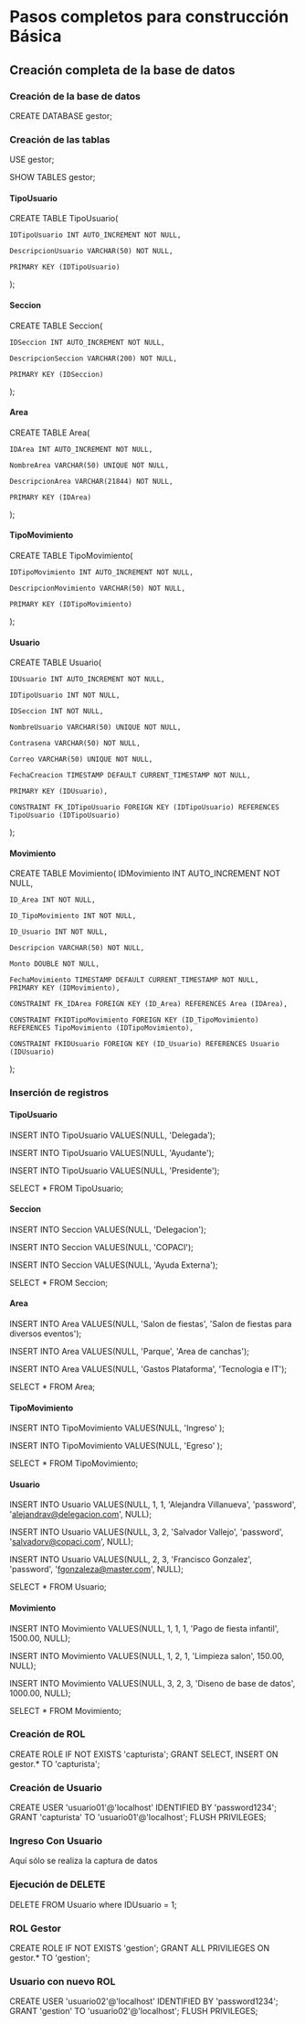 # Pasos completos para construcción Básica

## Creación completa de la base de datos

### Creación de la base de datos
CREATE DATABASE gestor;

### Creación de las tablas
USE gestor;

SHOW TABLES gestor;

#### TipoUsuario
CREATE TABLE TipoUsuario(

    IDTipoUsuario INT AUTO_INCREMENT NOT NULL, 

    DescripcionUsuario VARCHAR(50) NOT NULL, 

    PRIMARY KEY (IDTipoUsuario)

);

#### Seccion 
CREATE TABLE Seccion(

    IDSeccion INT AUTO_INCREMENT NOT NULL, 

    DescripcionSeccion VARCHAR(200) NOT NULL,

    PRIMARY KEY (IDSeccion)

);

#### Area
CREATE TABLE Area(

    IDArea INT AUTO_INCREMENT NOT NULL, 

    NombreArea VARCHAR(50) UNIQUE NOT NULL, 

    DescripcionArea VARCHAR(21844) NOT NULL,

    PRIMARY KEY (IDArea)

);

#### TipoMovimiento
CREATE TABLE TipoMovimiento(

    IDTipoMovimiento INT AUTO_INCREMENT NOT NULL, 

    DescripcionMovimiento VARCHAR(50) NOT NULL,

    PRIMARY KEY (IDTipoMovimiento)

);

#### Usuario

CREATE TABLE Usuario(
    
    IDUsuario INT AUTO_INCREMENT NOT NULL, 

    IDTipoUsuario INT NOT NULL,

    IDSeccion INT NOT NULL, 

    NombreUsuario VARCHAR(50) UNIQUE NOT NULL, 

    Contrasena VARCHAR(50) NOT NULL,

    Correo VARCHAR(50) UNIQUE NOT NULL,  

    FechaCreacion TIMESTAMP DEFAULT CURRENT_TIMESTAMP NOT NULL,

    PRIMARY KEY (IDUsuario),

    CONSTRAINT FK_IDTipoUsuario FOREIGN KEY (IDTipoUsuario) REFERENCES TipoUsuario (IDTipoUsuario)

);

#### Movimiento

CREATE TABLE Movimiento(
    IDMovimiento INT AUTO_INCREMENT NOT NULL, 

    ID_Area INT NOT NULL, 

    ID_TipoMovimiento INT NOT NULL, 

    ID_Usuario INT NOT NULL,

    Descripcion VARCHAR(50) NOT NULL, 

    Monto DOUBLE NOT NULL, 

    FechaMovimiento TIMESTAMP DEFAULT CURRENT_TIMESTAMP NOT NULL,
    PRIMARY KEY (IDMovimiento),

    CONSTRAINT FK_IDArea FOREIGN KEY (ID_Area) REFERENCES Area (IDArea),

    CONSTRAINT FKIDTipoMovimiento FOREIGN KEY (ID_TipoMovimiento) REFERENCES TipoMovimiento (IDTipoMovimiento),

    CONSTRAINT FKIDUsuario FOREIGN KEY (ID_Usuario) REFERENCES Usuario (IDUsuario)

);

### Inserción de registros
#### TipoUsuario
INSERT INTO TipoUsuario VALUES(NULL, 'Delegada');

INSERT INTO TipoUsuario VALUES(NULL, 'Ayudante');

INSERT INTO TipoUsuario VALUES(NULL, 'Presidente');

SELECT * FROM TipoUsuario; 

#### Seccion 
INSERT INTO Seccion VALUES(NULL, 'Delegacion');

INSERT INTO Seccion VALUES(NULL, 'COPACI');

INSERT INTO Seccion VALUES(NULL, 'Ayuda Externa');

SELECT * FROM Seccion;

#### Area
INSERT INTO Area VALUES(NULL, 'Salon de fiestas', 'Salon de fiestas para diversos eventos');

INSERT INTO Area VALUES(NULL, 'Parque', 'Area de canchas');

INSERT INTO Area VALUES(NULL, 'Gastos Plataforma', 'Tecnologia e IT');

SELECT * FROM Area;

#### TipoMovimiento
INSERT INTO TipoMovimiento VALUES(NULL, 'Ingreso' );

INSERT INTO TipoMovimiento VALUES(NULL, 'Egreso' );

SELECT * FROM TipoMovimiento; 

#### Usuario
INSERT INTO Usuario VALUES(NULL, 1, 1, 'Alejandra Villanueva', 'password', 'alejandrav@delegacion.com', NULL);

INSERT INTO Usuario VALUES(NULL, 3, 2, 'Salvador Vallejo', 'password', 'salvadorv@copaci.com', NULL);

INSERT INTO Usuario VALUES(NULL, 2, 3, 'Francisco Gonzalez', 'password', 'fgonzaleza@master.com', NULL);

SELECT * FROM Usuario; 

#### Movimiento
INSERT INTO Movimiento VALUES(NULL, 1, 1, 1, 'Pago de fiesta infantil', 1500.00, NULL);

INSERT INTO Movimiento VALUES(NULL, 1, 2, 1, 'Limpieza salon', 150.00, NULL);

INSERT INTO Movimiento VALUES(NULL, 3, 2, 3, 'Diseno de base de datos', 1000.00, NULL);

SELECT * FROM Movimiento; 

### Creación de ROL
CREATE ROLE IF NOT EXISTS 'capturista';
GRANT SELECT, INSERT ON gestor.* TO 'capturista';

### Creación de Usuario
CREATE USER 'usuario01'@'localhost' IDENTIFIED BY 'password1234';
GRANT 'capturista' TO 'usuario01'@'localhost';
FLUSH PRIVILEGES; 

### Ingreso Con Usuario
Aquí sólo se realiza la captura de datos

### Ejecución de DELETE
DELETE FROM Usuario where IDUsuario = 1;

### ROL Gestor
CREATE ROLE IF NOT EXISTS 'gestion';
GRANT ALL PRIVILIEGES ON gestor.* TO 'gestion';

### Usuario con nuevo ROL
CREATE USER 'usuario02'@'localhost' IDENTIFIED BY 'password1234';
GRANT 'gestion' TO 'usuario02'@'localhost';
FLUSH PRIVILEGES;
